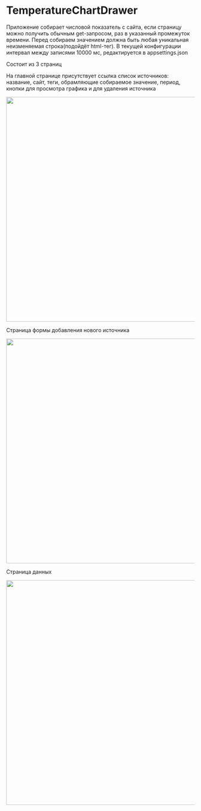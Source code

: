# TemperatureChartDrawer

Приложение собирает числовой показатель с сайта, если страницу можно получить обычным get-запросом, раз в указанный промежуток времени.
Перед собираем значением должна быть любая уникальная неизменяемая строка(подойдёт html-тег).
В текущей конфигурации интервал между записями 10000 мс, редактируется в appsettings.json

Состоит из 3 страниц

На главной странице присутствует ссылка список источников: название, сайт, теги, обрамляющие собираемое значение, период, кнопки для просмотра графика и для удаления источника

<img src="https://github.com/AlexeevLeonid/TemperatureChartDrawer/assets/79642783/4b4b95fc-c22e-4b54-a4d7-46fdbc626c97" width="600">

Страница формы добавления нового источника

<img src="https://github.com/AlexeevLeonid/TemperatureChartDrawer/assets/79642783/ce9157ed-bba9-46c8-b73b-d065b9cb763e" width="600">

Страница данных

<img src="https://github.com/AlexeevLeonid/TemperatureChartDrawer/assets/79642783/1251b031-ede6-4373-becf-2ba8e9cb15e2" width="600">

